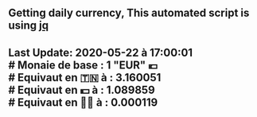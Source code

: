 ## Getting daily currency, This automated script is using [jq](https://stedolan.github.io/jq/)
## Last Update:  2020-05-22 à 17:00:01 </br># Monaie de base : 1 "EUR" 💶 </br> # Equivaut en 🇹🇳 à :  3.160051 </br> # Equivaut en 💵 à : 1.089859</br> # Equivaut en 🐱‍💻 à :  0.000119
